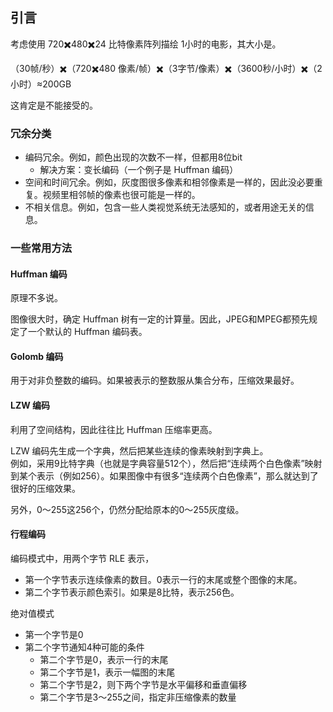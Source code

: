 
## 引言

考虑使用 720✖️480✖️24 比特像素阵列描绘 1小时的电影，其大小是。  

（30帧/秒）✖️（720✖️480 像素/帧）✖️（3字节/像素）✖️（3600秒/小时）✖️（2小时）≈200GB  

这肯定是不能接受的。


### 冗余分类

- 编码冗余。例如，颜色出现的次数不一样，但都用8位bit
    - 解决方案：变长编码（一个例子是 Huffman 编码）
- 空间和时间冗余。例如，灰度图很多像素和相邻像素是一样的，因此没必要重复。视频里相邻帧的像素也很可能是一样的。
- 不相关信息。例如，包含一些人类视觉系统无法感知的，或者用途无关的信息。

### 一些常用方法

#### Huffman 编码

原理不多说。

图像很大时，确定 Huffman 树有一定的计算量。因此，JPEG和MPEG都预先规定了一个默认的 Huffman 编码表。

#### Golomb 编码
用于对非负整数的编码。如果被表示的整数服从集合分布，压缩效果最好。


#### LZW 编码

利用了空间结构，因此往往比 Huffman 压缩率更高。

LZW 编码先生成一个字典，然后把某些连续的像素映射到字典上。  
例如，采用9比特字典（也就是字典容量512个），然后把“连续两个白色像素”映射到某个表示（例如256）。如果图像中有很多“连续两个白色像素”，那么就达到了很好的压缩效果。  

另外，0～255这256个，仍然分配给原本的0～255灰度级。

#### 行程编码

编码模式中，用两个字节 RLE 表示，
- 第一个字节表示连续像素的数目。0表示一行的末尾或整个图像的末尾。
- 第二个字节表示颜色索引。如果是8比特，表示256色。

绝对值模式
- 第一个字节是0
- 第二个字节通知4种可能的条件
    - 第二个字节是0，表示一行的末尾
    - 第二个字节是1，表示一幅图的末尾
    - 第二个字节是2，则下两个字节是水平偏移和垂直偏移
    - 第二个字节是3～255之间，指定非压缩像素的数量
